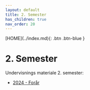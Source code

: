 ```yaml
---
layout: default
title: 2. Semester
has_children: true
nav_order: 20
---
```


<span class="fs-1">
[HOME](../index.md){: .btn .btn-blue }
</span>

# 2. Semester
Undervisnings materiale 2. semester:

- [2024 - Forår](./2024_1/index.md)
